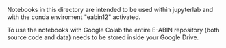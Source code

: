 Notebooks in this directory are intended to be used within jupyterlab and with the conda enviroment "eabin12" activated.

To use the notebooks with Google Colab the entire E-ABIN repository (both source code and data) needs to be stored inside your Google Drive.